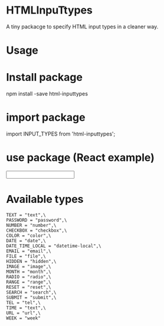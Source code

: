 # HTMLInpuTtypes

A tiny packacge to specify HTML input types in a cleaner way.

# Usage

# Install package
npm install -save html-inputtypes

# import package
import INPUT_TYPES from 'html-inputtypes';

# use package (React example)
<input type={INPUT_TYPES.TEXT} />

# Available types

    TEXT = "text",\
    PASSWORD = "password",\
    NUMBER = "number",\
    CHECKBOX = "checkbox",\
    COLOR = "color",\
    DATE = "date",\
    DATE_TIME_LOCAL = "datetime-local",\
    EMAIL = "email",\
    FILE = "file",\
    HIDDEN = "hidden",\
    IMAGE = "image",\
    MONTH = "month",\
    RADIO = "radio",\
    RANGE = "range",\
    RESET = "reset",\
    SEARCH = "search",\
    SUBMIT = "submit",\
    TEL = "tel",\
    TIME = "text",\
    URL = "url",\
    WEEK = "week"
